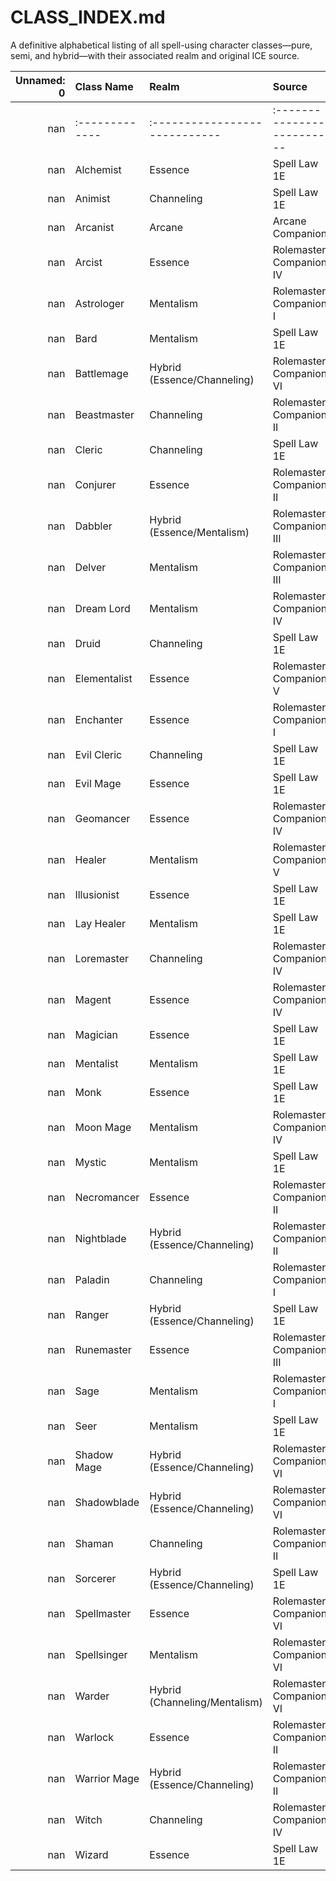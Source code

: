 # CLASS_INDEX.md

A definitive alphabetical listing of all spell-using character classes—pure, semi, and hybrid—with their associated realm and original ICE source.

|   Unnamed: 0 | Class Name     | Realm                         | Source                     |   Unnamed: 4 |
|-------------:|:---------------|:------------------------------|:---------------------------|-------------:|
|          nan | :------------- | :---------------------------- | :------------------------- |          nan |
|          nan | Alchemist      | Essence                       | Spell Law 1E               |          nan |
|          nan | Animist        | Channeling                    | Spell Law 1E               |          nan |
|          nan | Arcanist       | Arcane                        | Arcane Companion           |          nan |
|          nan | Arcist         | Essence                       | Rolemaster Companion IV    |          nan |
|          nan | Astrologer     | Mentalism                     | Rolemaster Companion I     |          nan |
|          nan | Bard           | Mentalism                     | Spell Law 1E               |          nan |
|          nan | Battlemage     | Hybrid (Essence/Channeling)   | Rolemaster Companion VI    |          nan |
|          nan | Beastmaster    | Channeling                    | Rolemaster Companion II    |          nan |
|          nan | Cleric         | Channeling                    | Spell Law 1E               |          nan |
|          nan | Conjurer       | Essence                       | Rolemaster Companion II    |          nan |
|          nan | Dabbler        | Hybrid (Essence/Mentalism)    | Rolemaster Companion III   |          nan |
|          nan | Delver         | Mentalism                     | Rolemaster Companion III   |          nan |
|          nan | Dream Lord     | Mentalism                     | Rolemaster Companion IV    |          nan |
|          nan | Druid          | Channeling                    | Spell Law 1E               |          nan |
|          nan | Elementalist   | Essence                       | Rolemaster Companion V     |          nan |
|          nan | Enchanter      | Essence                       | Rolemaster Companion I     |          nan |
|          nan | Evil Cleric    | Channeling                    | Spell Law 1E               |          nan |
|          nan | Evil Mage      | Essence                       | Spell Law 1E               |          nan |
|          nan | Geomancer      | Essence                       | Rolemaster Companion IV    |          nan |
|          nan | Healer         | Mentalism                     | Rolemaster Companion V     |          nan |
|          nan | Illusionist    | Essence                       | Spell Law 1E               |          nan |
|          nan | Lay Healer     | Mentalism                     | Spell Law 1E               |          nan |
|          nan | Loremaster     | Channeling                    | Rolemaster Companion IV    |          nan |
|          nan | Magent         | Essence                       | Rolemaster Companion IV    |          nan |
|          nan | Magician       | Essence                       | Spell Law 1E               |          nan |
|          nan | Mentalist      | Mentalism                     | Spell Law 1E               |          nan |
|          nan | Monk           | Essence                       | Spell Law 1E               |          nan |
|          nan | Moon Mage      | Mentalism                     | Rolemaster Companion IV    |          nan |
|          nan | Mystic         | Mentalism                     | Spell Law 1E               |          nan |
|          nan | Necromancer    | Essence                       | Rolemaster Companion II    |          nan |
|          nan | Nightblade     | Hybrid (Essence/Channeling)   | Rolemaster Companion II    |          nan |
|          nan | Paladin        | Channeling                    | Rolemaster Companion I     |          nan |
|          nan | Ranger         | Hybrid (Essence/Channeling)   | Spell Law 1E               |          nan |
|          nan | Runemaster     | Essence                       | Rolemaster Companion III   |          nan |
|          nan | Sage           | Mentalism                     | Rolemaster Companion I     |          nan |
|          nan | Seer           | Mentalism                     | Spell Law 1E               |          nan |
|          nan | Shadow Mage    | Hybrid (Essence/Channeling)   | Rolemaster Companion VI    |          nan |
|          nan | Shadowblade    | Hybrid (Essence/Channeling)   | Rolemaster Companion VI    |          nan |
|          nan | Shaman         | Channeling                    | Rolemaster Companion II    |          nan |
|          nan | Sorcerer       | Hybrid (Essence/Channeling)   | Spell Law 1E               |          nan |
|          nan | Spellmaster    | Essence                       | Rolemaster Companion VI    |          nan |
|          nan | Spellsinger    | Mentalism                     | Rolemaster Companion VI    |          nan |
|          nan | Warder         | Hybrid (Channeling/Mentalism) | Rolemaster Companion VI    |          nan |
|          nan | Warlock        | Essence                       | Rolemaster Companion II    |          nan |
|          nan | Warrior Mage   | Hybrid (Essence/Channeling)   | Rolemaster Companion II    |          nan |
|          nan | Witch          | Channeling                    | Rolemaster Companion IV    |          nan |
|          nan | Wizard         | Essence                       | Spell Law 1E               |          nan |